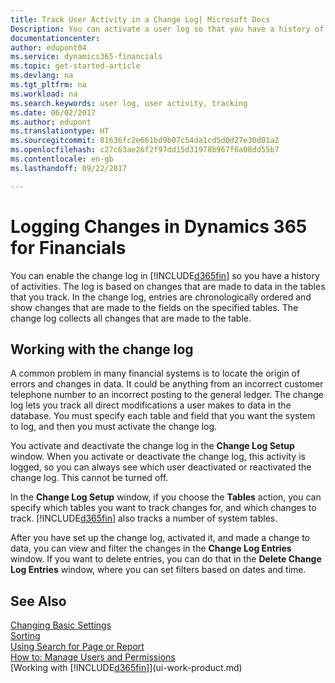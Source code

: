 ```yaml
---
title: Track User Activity in a Change Log| Microsoft Docs
Description: You can activate a user log so that you have a history of any changes made to data in tracked tables.
documentationcenter: 
author: edupont04
ms.service: dynamics365-financials
ms.topic: get-started-article
ms.devlang: na
ms.tgt_pltfrm: na
ms.workload: na
ms.search.keywords: user log, user activity, tracking
ms.date: 06/02/2017
ms.author: edupont
ms.translationtype: HT
ms.sourcegitcommit: 81636fc2e661bd9b07c54da1cd5d0d27e30d01a2
ms.openlocfilehash: c27c63ae26f2f97dd15d31978b967f6a08dd55b7
ms.contentlocale: en-gb
ms.lasthandoff: 09/22/2017

---
```

# <a name="logging-changes-in-dynamics-365-for-financials"></a>Logging Changes in Dynamics 365 for Financials
You can enable the change log in [!INCLUDE[d365fin](includes/d365fin_md.md)] so you have a history of activities. The log is based on changes that are made to data in the tables that you track. In the change log, entries are chronologically ordered and show changes that are made to the fields on the specified tables. The change log collects all changes that are made to the table.  

## <a name="working-with-the-change-log"></a>Working with the change log
A common problem in many financial systems is to locate the origin of errors and changes in data. It could be anything from an incorrect customer telephone number to an incorrect posting to the general ledger. The change log lets you track all direct modifications a user makes to data in the database. You must specify each table and field that you want the system to log, and then you must activate the change log.  

You activate and deactivate the change log in the **Change Log Setup** window. When you activate or deactivate the change log, this activity is logged, so you can always see which user deactivated or reactivated the change log. This cannot be turned off.  

In the **Change Log Setup** window, if you choose the **Tables** action, you can specify which tables you want to track changes for, and which changes to track. [!INCLUDE[d365fin](includes/d365fin_md.md)] also tracks a number of system tables.

After you have set up the change log, activated it, and made a change to data, you can view and filter the changes in the **Change Log Entries** window. If you want to delete entries, you can do that in the **Delete Change Log Entries** window, where you can set filters based on dates and time.  

## <a name="see-also"></a>See Also
[Changing Basic Settings](ui-change-basic-settings.md)  
[Sorting](ui-sorting.md)  
[Using Search for Page or Report](ui-search.md)  
[How to: Manage Users and Permissions](ui-how-users-permissions.md)    
[Working with [!INCLUDE[d365fin](includes/d365fin_md.md)]](ui-work-product.md)  

